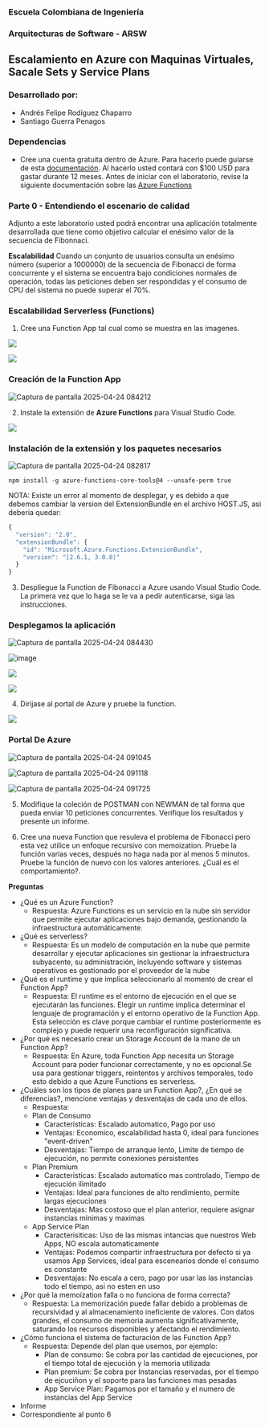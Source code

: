 ### Escuela Colombiana de Ingeniería
### Arquitecturas de Software - ARSW

## Escalamiento en Azure con Maquinas Virtuales, Sacale Sets y Service Plans

### Desarrollado por:
* Andrés Felipe Rodíguez Chaparro
* Santiago Guerra Penagos

### Dependencias
* Cree una cuenta gratuita dentro de Azure. Para hacerlo puede guiarse de esta [documentación](https://azure.microsoft.com/es-es/free/students/). Al hacerlo usted contará con $100 USD para gastar durante 12 meses.
Antes de iniciar con el laboratorio, revise la siguiente documentación sobre las [Azure Functions](https://www.c-sharpcorner.com/article/an-overview-of-azure-functions/)

### Parte 0 - Entendiendo el escenario de calidad

Adjunto a este laboratorio usted podrá encontrar una aplicación totalmente desarrollada que tiene como objetivo calcular el enésimo valor de la secuencia de Fibonnaci.

**Escalabilidad**
Cuando un conjunto de usuarios consulta un enésimo número (superior a 1000000) de la secuencia de Fibonacci de forma concurrente y el sistema se encuentra bajo condiciones normales de operación, todas las peticiones deben ser respondidas y el consumo de CPU del sistema no puede superar el 70%.

### Escalabilidad Serverless (Functions)

1. Cree una Function App tal cual como se muestra en las  imagenes.

![](images/part3/part3-function-config.png)

![](images/part3/part3-function-configii.png)

### Creación de la Function App

![Captura de pantalla 2025-04-24 084212](https://github.com/user-attachments/assets/ca4522a9-0a9c-4b34-a893-c9c33eb2ee64)


2. Instale la extensión de **Azure Functions** para Visual Studio Code.

![](images/part3/part3-install-extension.png)

### Instalación de la extensión y los paquetes necesarios 

![Captura de pantalla 2025-04-24 082817](https://github.com/user-attachments/assets/d097e90c-d61c-4eb4-a569-e9e52b50106f)

```
npm install -g azure-functions-core-tools@4 --unsafe-perm true
```
NOTA: Existe un error al momento de desplegar, y es debido a que debemos cambiar la version del ExtensionBundle en el archivo HOST.JS, asi deberia quedar:

``` javascript
{
  "version": "2.0",
  "extensionBundle": {
    "id": "Microsoft.Azure.Functions.ExtensionBundle",
    "version": "[2.6.1, 3.0.0)"
  }
}

```

3. Despliegue la Function de Fibonacci a Azure usando Visual Studio Code. La primera vez que lo haga se le va a pedir autenticarse, siga las instrucciones.

### Desplegamos la aplicación 

![Captura de pantalla 2025-04-24 084430](https://github.com/user-attachments/assets/c3f20ebb-b9bc-4bf4-b905-53bb44735b14)

![image](https://github.com/user-attachments/assets/9499bcfa-2934-4e91-a7e3-17ec75cc1b5a)


![](images/part3/part3-deploy-function-1.png)

![](images/part3/part3-deploy-function-2.png)

4. Dirijase al portal de Azure y pruebe la function.

![](images/part3/part3-test-function.png)

### Portal De Azure

![Captura de pantalla 2025-04-24 091045](https://github.com/user-attachments/assets/beeaa5fb-6c31-4a0e-9f0c-3c8906c35ada)

![Captura de pantalla 2025-04-24 091118](https://github.com/user-attachments/assets/4191deb0-07b9-49c4-913b-194769dcb45d)

![Captura de pantalla 2025-04-24 091725](https://github.com/user-attachments/assets/af2ce111-5a99-42f5-b7c7-ccef6b6d5df7)


5. Modifique la coleción de POSTMAN con NEWMAN de tal forma que pueda enviar 10 peticiones concurrentes. Verifique los resultados y presente un informe.

6. Cree una nueva Function que resuleva el problema de Fibonacci pero esta vez utilice un enfoque recursivo con memoization. Pruebe la función varias veces, después no haga nada por al menos 5 minutos. Pruebe la función de nuevo con los valores anteriores. ¿Cuál es el comportamiento?.

**Preguntas**

* ¿Qué es un Azure Function?
  * Respuesta: Azure Functions es un servicio en la nube sin servidor que permite ejecutar aplicaciones
    bajo demanda, gestionando la infraestructura automáticamente.
* ¿Qué es serverless?
  * Respuesta: Es un modelo de computación en la nube que permite desarrollar y ejecutar aplicaciones sin
    gestionar la infraestructura subyacente, su administración, incluyendo software y sistemas operativos
    es gestionado por el proveedor de la nube
* ¿Qué es el runtime y que implica seleccionarlo al momento de crear el Function App?
  * Respuesta: El runtime es el entorno de ejecución en el que se ejecutarán las funciones. Elegir un
    runtime implica determinar el lenguaje de programación y el entorno operativo de la Function App. Esta
    selección es clave porque cambiar el runtime posteriormente es complejo y puede requerir una
    reconfiguración significativa.
* ¿Por qué es necesario crear un Storage Account de la mano de un Function App?
  * Respuesta: En Azure, toda Function App necesita un Storage Account para poder funcionar correctamente,
    y no es opcional.Se usa para gestionar triggers, reintentos y archivos temporales, todo esto debido a
    que Azure Functions es serverless.
* ¿Cuáles son los tipos de planes para un Function App?, ¿En qué se diferencias?, mencione ventajas y desventajas de cada uno de ellos.
  * Respuesta:
  * Plan de Consumo
    * Caracteristicas: Escalado automatico, Pago por uso
    * Ventajas: Economico, escalabilidad hasta 0, ideal para funciones "event-driven"
    * Desventajas: Tiempo de arranque lento, Limite de tiempo de ejecución, no permite conexiones
      persistentes
  * Plan Premium
    * Caracteristicas: Escalado automatico mas controlado, Tiempo de ejecución ilimitado
    * Ventajas: Ideal para funciones de alto rendimiento, permite largas ejecuciones
    * Desventajas: Mas costoso que el plan anterior, requiere asignar instancias minimas y maximas
  * App Service Plan
    * Caracterisiticas: Uso de las mismas intancias que nuestros Web Apps, NO escala automaticamente
    * Ventajas: Podemos compartir infraestructura por defecto si ya usamos App Services, ideal para
      escenearios donde el consumo es constante
    * Desventajas: No escala a cero, pago por usar las las instancias todo el tiempo, asi no esten en uso 
* ¿Por qué la memoization falla o no funciona de forma correcta?
  * Respuesta: La memorización puede fallar debido a problemas de recursividad y al almacenamiento
    ineficiente de valores. Con datos grandes, el consumo de memoria aumenta significativamente, saturando
    los recursos disponibles y afectando el rendimiento.
* ¿Cómo funciona el sistema de facturación de las Function App?
  * Respuesta: Depende del plan que usemos, por ejemplo:
    * Plan de consumo: Se cobra por las cantidad de ejecuciones, por el tiempo total de ejecución y la
      memoria utilizada
    * Plan premium: Se cobra por Instancias reservadas, por el tiempo de ejcuciñon y el soporte para las
      funciones mas pesadas
    * App Service Plan: Pagamos por el tamaño y el numero de instancias del App Service
* Informe
* Correspondiente al punto 6
